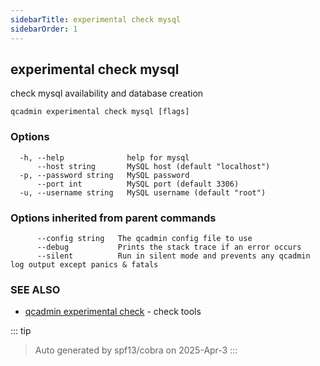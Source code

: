 ```yaml
---
sidebarTitle: experimental check mysql
sidebarOrder: 1
---
```


## experimental check mysql

check mysql availability and database creation

```
qcadmin experimental check mysql [flags]
```

### Options

```
  -h, --help              help for mysql
      --host string       MySQL host (default "localhost")
  -p, --password string   MySQL password
      --port int          MySQL port (default 3306)
  -u, --username string   MySQL username (default "root")
```

### Options inherited from parent commands

```
      --config string   The qcadmin config file to use
      --debug           Prints the stack trace if an error occurs
      --silent          Run in silent mode and prevents any qcadmin log output except panics & fatals
```

### SEE ALSO

* [qcadmin experimental check](experimental_check.md)	 - check tools

::: tip
>Auto generated by spf13/cobra on 2025-Apr-3
:::